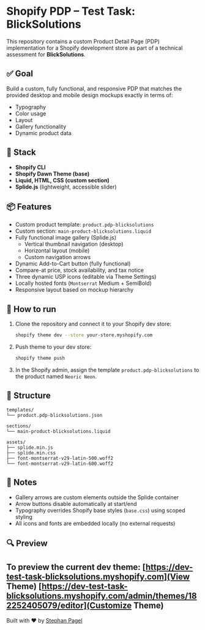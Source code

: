 # Shopify PDP – Test Task: BlickSolutions

This repository contains a custom Product Detail Page (PDP) implementation for a Shopify development store as part of a technical assessment for **BlickSolutions**.

## ✅ Goal

Build a custom, fully functional, and responsive PDP that matches the provided desktop and mobile design mockups exactly in terms of:

- Typography
- Color usage
- Layout
- Gallery functionality
- Dynamic product data

## 🧰 Stack

- **Shopify CLI**
- **Shopify Dawn Theme (base)**
- **Liquid, HTML, CSS (custom section)**
- **Splide.js** (lightweight, accessible slider)

## 📦 Features

- Custom product template: `product.pdp-blicksolutions`
- Custom section: `main-product-blicksolutions.liquid`
- Fully functional image gallery (Splide.js)
  - Vertical thumbnail navigation (desktop)
  - Horizontal layout (mobile)
  - Custom navigation arrows
- Dynamic Add-to-Cart button (fully functional)
- Compare-at price, stock availability, and tax notice
- Three dynamic USP icons (editable via Theme Settings)
- Locally hosted fonts (`Montserrat` Medium + SemiBold)
- Responsive layout based on mockup hierarchy

## 🚀 How to run

1. Clone the repository and connect it to your Shopify dev store:
   ```bash
   shopify theme dev --store your-store.myshopify.com
   ```

2. Push theme to your dev store:
   ```bash
   shopify theme push
   ```

3. In the Shopify admin, assign the template `product.pdp-blicksolutions` to the product named `Neoric Neon`.

## 📁 Structure

```plaintext
templates/
└── product.pdp-blicksolutions.json

sections/
└── main-product-blicksolutions.liquid

assets/
├── splide.min.js
├── splide.min.css
├── font-montserrat-v29-latin-500.woff2
└── font-montserrat-v29-latin-600.woff2
```

## 📝 Notes

- Gallery arrows are custom elements outside the Splide container
- Arrow buttons disable automatically at start/end
- Typography overrides Shopify base styles (`base.css`) using scoped styling
- All icons and fonts are embedded locally (no external requests)

## 🔍 Preview

To preview the current dev theme:
[https://dev-test-task-blicksolutions.myshopify.com](View Theme)
[https://dev-test-task-blicksolutions.myshopify.com/admin/themes/182252405079/editor](Customize Theme)
---

Built with ❤️ by [Stephan Pagel](https://github.com/StephanPagel)
